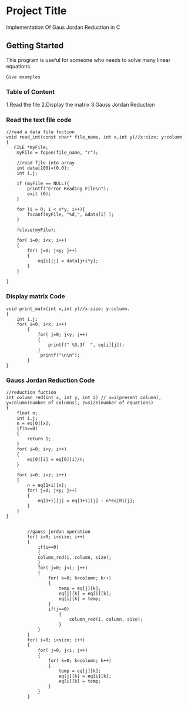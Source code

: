 # Project Title

Implementation Of Gaus Jordan Reduction in C

## Getting Started

This program is useful for someone who needs to solve many linear equations.

```
Give examples
```

### Table of Content

1.Read the file
2.Display the matrix
3.Gauss Jordan Reduction

### Read the text file code
```
//read a data file fuction
void read_int(const char* file_name, int x,int y)//x:size; y:column
{
   FILE *myFile;
    myFile = fopen(file_name, "r");

    //read file into array
    int data[100]={0.0};
    int i,j;

    if (myFile == NULL){
        printf("Error Reading File\n");
        exit (0);
    }

    for (i = 0; i < x*y; i++){
        fscanf(myFile, "%d,", &data[i] );
    }

    fclose(myFile);

    for( i=0; i<x; i++)
    {
        for( j=0; j<y; j++)
        {
            eq[i][j] = data[j+i*y];
        }
    }

}
```

### Display matrix Code
```
void print_matx(int x,int y)//x:size; y:column.
{
    int i,j;
    for( i=0; i<x; i++)
   		{
       		for( j=0; j<y; j++)
      		{
         		printf(" %3.3f  ", eq[i][j]);
        	}
       		 printf("\n\n");
   		}
}
```

### Gauss Jordan Reduction Code
```
//reduction fuction
int column_red(int x, int y, int z) // x=i(present column), y=column(number of columns), z=size(number of equations)
{
    float n;
    int i,j;
    n = eq[0][x];
    if(n==0)
    {
        return 1;
    }
    for( i=0; i<y; i++)
    {
        eq[0][i] = eq[0][i]/n;
    }

    for( i=0; i<z; i++)
    {
        n = eq[1+i][x];
        for( j=0; j<y; j++)
        {
            eq[1+i][j] = eq[1+i][j] - n*eq[0][j];
        }
    }
}


   		//gauss jordan operation
   		for( i=0; i<size; i++)
   		{
    		if(i==0)
   		    {
            column_red(i, column, size);
       		}
       		for( j=0; j<i; j++)
        	{
            	for( k=0; k<column; k++)
            	{
               		temp = eq[j][k];
              	 	eq[j][k] = eq[i][k];
              	 	eq[i][k] = temp;
            	}
            	if(j==0)
               		{
                   		column_red(i, column, size);
               		}
        	}
    	}
    	for( i=0; i<size; i++)
    	{
        	for( j=0; j<i; j++)
        	{
           		for( k=0; k<column; k++)
           		{
                	temp = eq[j][k];
                	eq[j][k] = eq[i][k];
                	eq[i][k] = temp;
            	}
        	}
   		}
```

